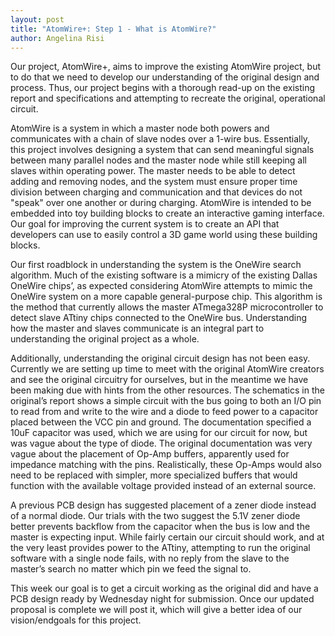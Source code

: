 ```yaml
---
layout: post
title: "AtomWire+: Step 1 - What is AtomWire?"
author: Angelina Risi
---
```


Our project, AtomWire+, aims to improve the existing AtomWire project, but to do that we need to develop our understanding of the original design and process. Thus, our project begins with a thorough read-up on the existing report and specifications and attempting to recreate the original, operational circuit.

AtomWire is a system in which a master node both powers and communicates with a chain of slave nodes over a 1-wire bus. Essentially, this project involves designing a system that can send meaningful signals between many parallel nodes and the master node while still keeping all slaves within operating power. The master needs to be able to detect adding and removing nodes, and the system must ensure proper time division between charging and communication and that devices do not "speak" over one another or during charging. AtomWire is intended to be embedded into toy building blocks to create an interactive gaming interface. Our goal for improving the current system is to create an API that developers can use to easily control a 3D game world using these building blocks.

Our first roadblock in understanding the system is the OneWire search algorithm. Much of the existing software is a mimicry of the existing Dallas OneWire chips’, as expected considering AtomWire attempts to mimic the OneWire system on a more capable general-purpose chip. This algorithm is the method that currently allows the master ATmega328P microcontroller to detect slave ATtiny chips connected to the OneWire bus. Understanding how the master and slaves communicate is an integral part to understanding the original project as a whole.

Additionally, understanding the original circuit design has not been easy. Currently we are setting up time to meet with the original AtomWire creators and see the original circuitry for ourselves, but in the meantime we have been making due with hints from the other resources. The schematics in the original’s report shows a simple circuit with the bus going to both an I/O pin to read from and write to the wire and a diode to feed power to a capacitor placed between the VCC pin and ground. The documentation specified a 10uF capacitor was used, which we are using for our circuit for now, but was vague about the type of diode. The original documentation was very vague about the placement of Op-Amp buffers, apparently used for impedance matching with the pins. Realistically, these Op-Amps would also need to be replaced with simpler, more specialized buffers that would function with the available voltage provided instead of an external source.

A previous PCB design has suggested placement of a zener diode instead of a normal diode. Our trials with the two suggest the 5.1V zener diode better prevents backflow from the capacitor when the bus is low and the master is expecting input. While fairly certain our circuit should work, and at the very least provides power to the ATtiny, attempting to run the original software with a single node fails, with no reply from the slave to the master’s search no matter which pin we feed the signal to.

This week our goal is to get a circuit working as the original did and have a PCB design ready by Wednesday night for submission. Once our updated proposal is complete we will post it, which will give a better idea of our vision/endgoals for this project.
